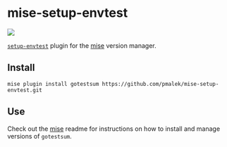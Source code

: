 # mise-setup-envtest

![](https://github.com/pmalek/mise-setup-envtest/workflows/ci/badge.svg)

[`setup-envtest`](https://github.com/kubernetes-sigs/controller-runtime/tree/main/tools/setup-envtest) plugin for the [mise](https://github.com/jdx/mise) version manager.

## Install

```
mise plugin install gotestsum https://github.com/pmalek/mise-setup-envtest.git
```

## Use

Check out the [mise](https://github.com/jdx/mise) readme for instructions on how to install and manage versions of `gotestsum`.
